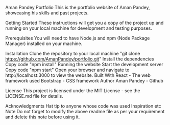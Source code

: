 Aman Pandey Portfolio
This is the portfolio website of Aman Pandey, showcasing his skills and past projects.

Getting Started
These instructions will get you a copy of the project up and running on your local machine for development and testing purposes.

Prerequisites
You will need to have Node.js and npm (Node Package Manager) installed on your machine.


Installation
Clone the repository to your local machine
"git clone https://github.com/AmanPandey/portfolio.git"
Install the dependencies
Copy code
"npm install"
Running the website
Start the development server
Copy code
"npm start"
Open your browser and navigate to http://localhost:3000 to view the website.
Built With
React - The web framework used
Bootstrap - CSS framework
Author
Aman Pandey - Github

License
This project is licensed under the MIT License - see the LICENSE.md file for details.

Acknowledgments
Hat tip to anyone whose code was used
Inspiration
etc
Note
Do not forget to modify the above readme file as per your requirement and delete this note before using it.



